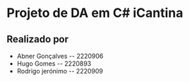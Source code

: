 # Projeto de DA em C# iCantina

## Realizado por
- Abner Gonçalves -- 2220906
- Hugo Gomes -- 2220893
- Rodrigo jerónimo -- 2220909
